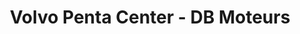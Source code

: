---
title: "Volvo Penta Center - DB Moteurs"
url: /dunkerque/volvo-penta-center-db-moteurs/
shop: shop
---